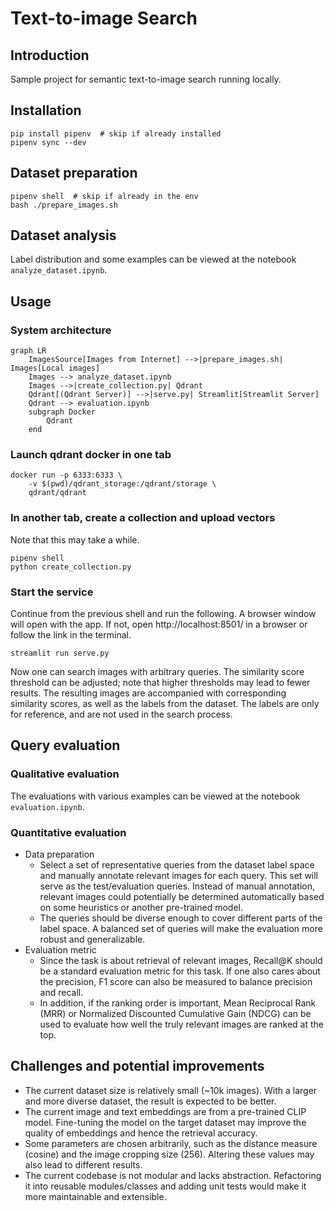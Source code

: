 # Text-to-image Search

## Introduction

Sample project for semantic text-to-image search running locally.

## Installation

```
pip install pipenv  # skip if already installed
pipenv sync --dev
```

## Dataset preparation

```
pipenv shell  # skip if already in the env
bash ./prepare_images.sh
```

## Dataset analysis

Label distribution and some examples can be viewed at the notebook `analyze_dataset.ipynb`.

## Usage

### System architecture

```mermaid
graph LR
    ImagesSource[Images from Internet] -->|prepare_images.sh| Images[Local images]
    Images --> analyze_dataset.ipynb
    Images -->|create_collection.py| Qdrant
    Qdrant[(Qdrant Server)] -->|serve.py| Streamlit[Streamlit Server]
    Qdrant --> evaluation.ipynb
    subgraph Docker
        Qdrant
    end
```

### Launch qdrant docker in one tab

```
docker run -p 6333:6333 \
    -v $(pwd)/qdrant_storage:/qdrant/storage \
    qdrant/qdrant
```

### In another tab, create a collection and upload vectors

Note that this may take a while.

```
pipenv shell
python create_collection.py
```

### Start the service

Continue from the previous shell and run the following.
A browser window will open with the app.
If not, open http://localhost:8501/ in a browser or follow the link in the terminal.

```
streamlit run serve.py
```

Now one can search images with arbitrary queries.
The similarity score threshold can be adjusted; note that higher thresholds may lead to fewer results.
The resulting images are accompanied with corresponding similarity scores, as well as the labels from the dataset.
The labels are only for reference, and are not used in the search process.

## Query evaluation

### Qualitative evaluation

The evaluations with various examples can be viewed at the notebook `evaluation.ipynb`.

### Quantitative evaluation

- Data preparation
    - Select a set of representative queries from the dataset label space and manually annotate relevant images for each query. This set will serve as the test/evaluation queries. Instead of manual annotation, relevant images could potentially be determined automatically based on some heuristics or another pre-trained model.
    - The queries should be diverse enough to cover different parts of the label space. A balanced set of queries will make the evaluation more robust and generalizable.
- Evaluation metric
    - Since the task is about retrieval of relevant images, Recall@K should be a standard evaluation metric for this task. If one also cares about the precision, F1 score can also be measured to balance precision and recall.
    - In addition, if the ranking order is important, Mean Reciprocal Rank (MRR) or Normalized Discounted Cumulative Gain (NDCG) can be used to evaluate how well the truly relevant images are ranked at the top.


## Challenges and potential improvements

- The current dataset size is relatively small (~10k images). With a larger and more diverse dataset, the result is expected to be better.
- The current image and text embeddings are from a pre-trained CLIP model. Fine-tuning the model on the target dataset may improve the quality of embeddings and hence the retrieval accuracy.
- Some parameters are chosen arbitrarily, such as the distance measure (cosine) and the image cropping size (256). Altering these values may also lead to different results.
- The current codebase is not modular and lacks abstraction. Refactoring it into reusable modules/classes and adding unit tests would make it more maintainable and extensible.
